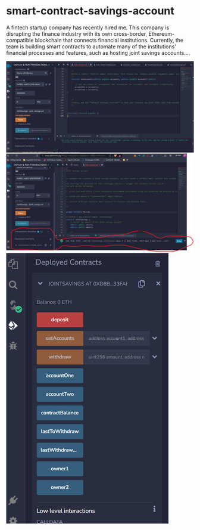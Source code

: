 # smart-contract-savings-account
A fintech startup company has recently hired me. This company is disrupting the finance industry with its own cross-border, Ethereum-compatible blockchain that connects financial institutions. 
Currently, the team is building smart contracts to automate many of the institutions’ financial processes and features, such as hosting joint savings accounts....


![Alt Text](1_deployed_smart_contract.png)
![Alt Text](2_deployed_smart_contract.png)
![Alt Text](3_deployed_smart_contract.png)
